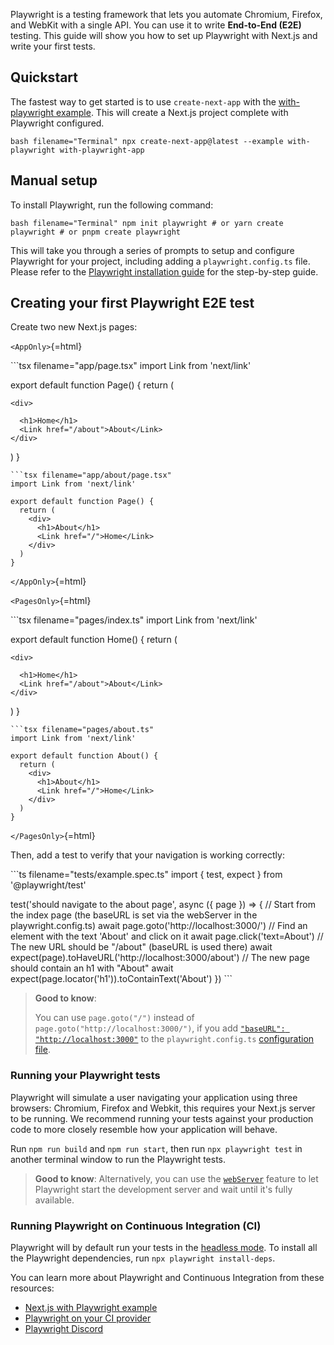 Playwright is a testing framework that lets you automate Chromium,
Firefox, and WebKit with a single API. You can use it to write
**End-to-End (E2E)** testing. This guide will show you how to set up
Playwright with Next.js and write your first tests.

## Quickstart

The fastest way to get started is to use `create-next-app` with the
[with-playwright
example](https://github.com/vercel/next.js/tree/canary/examples/with-playwright).
This will create a Next.js project complete with Playwright configured.

`bash filename="Terminal" npx create-next-app@latest --example with-playwright with-playwright-app`

## Manual setup

To install Playwright, run the following command:

`bash filename="Terminal" npm init playwright # or yarn create playwright # or pnpm create playwright`

This will take you through a series of prompts to setup and configure
Playwright for your project, including adding a `playwright.config.ts`
file. Please refer to the [Playwright installation
guide](https://playwright.dev/docs/intro#installation) for the
step-by-step guide.

## Creating your first Playwright E2E test

Create two new Next.js pages:

`<AppOnly>`{=html}

\`\`\`tsx filename="app/page.tsx" import Link from 'next/link'

export default function Page() { return (
```{=html}
<div>
```
      <h1>Home</h1>
      <Link href="/about">About</Link>
    </div>

) }


    ```tsx filename="app/about/page.tsx"
    import Link from 'next/link'

    export default function Page() {
      return (
        <div>
          <h1>About</h1>
          <Link href="/">Home</Link>
        </div>
      )
    }

`</AppOnly>`{=html}

`<PagesOnly>`{=html}

\`\`\`tsx filename="pages/index.ts" import Link from 'next/link'

export default function Home() { return (
```{=html}
<div>
```
      <h1>Home</h1>
      <Link href="/about">About</Link>
    </div>

) }


    ```tsx filename="pages/about.ts"
    import Link from 'next/link'

    export default function About() {
      return (
        <div>
          <h1>About</h1>
          <Link href="/">Home</Link>
        </div>
      )
    }

`</PagesOnly>`{=html}

Then, add a test to verify that your navigation is working correctly:

\`\`\`ts filename="tests/example.spec.ts" import { test, expect } from
'@playwright/test'

test('should navigate to the about page', async ({ page }) =\> { //
Start from the index page (the baseURL is set via the webServer in the
playwright.config.ts) await page.goto('http://localhost:3000/') // Find
an element with the text 'About' and click on it await
page.click('text=About') // The new URL should be "/about" (baseURL is
used there) await expect(page).toHaveURL('http://localhost:3000/about')
// The new page should contain an h1 with "About" await
expect(page.locator('h1')).toContainText('About') }) \`\`\`

> **Good to know**:
>
> You can use `page.goto("/")` instead of
> `page.goto("http://localhost:3000/")`, if you add
> [`"baseURL": "http://localhost:3000"`](https://playwright.dev/docs/api/class-testoptions#test-options-base-url)
> to the `playwright.config.ts` [configuration
> file](https://playwright.dev/docs/test-configuration).

### Running your Playwright tests

Playwright will simulate a user navigating your application using three
browsers: Chromium, Firefox and Webkit, this requires your Next.js
server to be running. We recommend running your tests against your
production code to more closely resemble how your application will
behave.

Run `npm run build` and `npm run start`, then run `npx playwright test`
in another terminal window to run the Playwright tests.

> **Good to know**: Alternatively, you can use the
> [`webServer`](https://playwright.dev/docs/test-webserver/) feature to
> let Playwright start the development server and wait until it's fully
> available.

### Running Playwright on Continuous Integration (CI)

Playwright will by default run your tests in the [headless
mode](https://playwright.dev/docs/ci#running-headed). To install all the
Playwright dependencies, run `npx playwright install-deps`.

You can learn more about Playwright and Continuous Integration from
these resources:

-   [Next.js with Playwright
    example](https://github.com/vercel/next.js/tree/canary/examples/with-playwright)
-   [Playwright on your CI provider](https://playwright.dev/docs/ci)
-   [Playwright
    Discord](https://discord.com/invite/playwright-807756831384403968)
